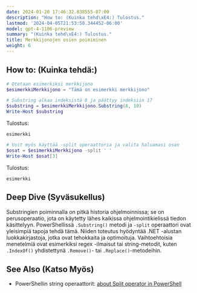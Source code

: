 ```yaml
---
date: 2024-01-20 17:46:32.838555-07:00
description: "How to: (Kuinka tehd\xE4:) Tulostus."
lastmod: '2024-04-05T21:53:58.344452-06:00'
model: gpt-4-1106-preview
summary: "(Kuinka tehd\xE4:) Tulostus."
title: Merkkijonojen osien poimiminen
weight: 6
---
```


## How to: (Kuinka tehdä:)
```PowerShell
# Otetaan esimerkiksi merkkijono
$esimerkkiMerkkijono = "Tämä on esimerkki merkkijono"

# Substring alkaa indeksistä 8 ja päättyy indeksiin 17
$substring = $esimerkkiMerkkijono.Substring(8, 10)
Write-Host $substring
```

Tulostus:
```
esimerkki
```

```PowerShell
# Voit myös käyttää -split operaattoria ja valita haluamasi osan
$osat = $esimerkkiMerkkijono -split ' '
Write-Host $osat[3]
```

Tulostus:
```
esimerkki
```

## Deep Dive (Syväsukellus)
Substringien poiminnalla on pitkä historia ohjelmoinnissa; se on perusoperaatio, jota on käytetty lähes kaikissa ohjelmointikielissä tiedon käsittelyyn. PowerShellissä `.Substring()` metodi ja `-split` operaattori ovat yleisimpiä tapoja tehdä tämä.  Niiden toteutus hyödyntää .NET -alustan luokkakirjastoja, jotka ovat tehokkaita ja optimoituja. Vaihtoehtoisia menetelmiä ovat esimerkiksi regex -ilmaisut tai string-metodit, kuten `.IndexOf()` yhdistettynä `.Remove()`- tai `.Replace()`-metodeihin.

## See Also (Katso Myös)
- PowerShellin string operaattorit: [about Split operator in PowerShell](https://docs.microsoft.com/en-us/powershell/module/microsoft.powershell.core/about/about_split?view=powershell-7.1)
